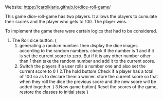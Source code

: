 
Website: https://carolkiarie.github.io/dice-roll-game/

This game dice-roll-game has two players. It allows the players to cumulate their scores and the player who gets to 100. The player wins.

To implement the game there were certain logics that had to be considered.

1. The Roll dice button. (
    1. generating a random number. then display the dice images according to the random numbers.
    check if the number is 1 and if it is set the current score to zero. But if it is any other number other than 1 then take the random number and add it to the current score.
    2. Switch the players if a user rolls a number one
    and also set the current score to 0
)
2.The hold button(
    Check if a player has a total of 100 so as to declare them a winner.
    store the current score so that when they roll the dice the previous score and the new score will be added together.
)
3.New game button(
    Reset the scores of the game, restore the classes to initial state
)